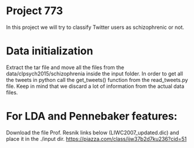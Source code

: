 # Project 773

In this project we will try to classify Twitter users as schizophrenic or not.

# Data initialization
Extract the tar file and move all the files from the data/clpsych2015/schizophrenia inside the input folder.
In order to get all the tweets in python call the get_tweets() function from the read_tweets.py file. Keep in mind that we discard a lot of information from the actual data files.

# For LDA and Pennebaker features:
Download the file Prof. Resnik links below (LIWC2007_updated.dic) and place it in the ./input dir.
https://piazza.com/class/ijw37b2d7ku236?cid=51

